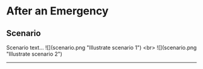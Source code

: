 # After an Emergency

## Scenario

Scenario text...
![](scenario.png &quot;Illustrate scenario 1&quot;)
&lt;br&gt;
![](scenario.png &quot;Illustrate scenario 2&quot;)
***